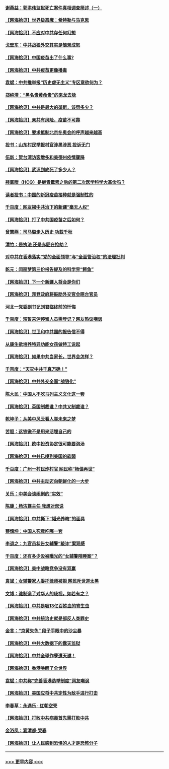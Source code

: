 #### [谢燕益：郭洪伟监狱死亡案件真相调查简述（一）](../pages/nsc993/n12885648.md?t=04171701) 
#### [【网海拾贝】世界级恶魔：希特勒与马克思](../pages/nsc993/n12884062.md?t=04171701) 
#### [【网海拾贝】不应对中共存任何幻想](../pages/nsc993/n12881460.md?t=04171701) 
#### [戈壁东：中共战狼外交其实是恼羞成怒](../pages/nsc993/n12880392.md?t=04171701) 
#### [【网海拾贝】中国疫苗出了什么事?](../pages/nsc993/n12879124.md?t=04171701) 
#### [【网海拾贝】中共疫苗更像播毒](../pages/nsc993/n12876631.md?t=04171701) 
#### [袁斌：中共推举报“历史虚无主义”专区意欲何为？](../pages/nsc993/n12876530.md?t=04171701) 
#### [郑纯清：“黑名贵黄命贵”的来龙去脉](../pages/nsc993/n12875589.md?t=04171701) 
#### [【网海拾贝】中共是最大的垄断，该罚多少？](../pages/nsc993/n12874006.md?t=04171701) 
#### [【网海拾贝】亲共有风险，疫苗不可靠](../pages/nsc993/n12872224.md?t=04171701) 
#### [【网海拾贝】要求抵制北京冬奥会的呼声越来越高](../pages/nsc993/n12868962.md?t=04171701) 
#### [投书：山东村民举报村官涉黑涉恶 投诉无门](../pages/nsc993/n12869726.md?t=04171701) 
#### [伍新：贺台湾访客增多和美德州疫情骤降](../pages/nsc993/n12865651.md?t=04171701) 
#### [【网海拾贝】武汉到底死了多少人？](../pages/nsc993/n12863707.md?t=04171701) 
#### [羟氯喹（HCQ）是继青霉素之后的第二次医学科学大革命吗？](../pages/nsc993/n12638564.md?t=04171701) 
#### [读者投书：中国的新冠疫苗接种就是强制性的](../pages/nsc993/n12859932.md?t=04171701) 
#### [千百度：网友揭中共治下的新疆“毫无人权”](../pages/nsc993/n12858385.md?t=04171701) 
#### [【网海拾贝】打了中共国疫苗之后如何？](../pages/nsc993/n12857866.md?t=04171701) 
#### [曾慧燕：司马璐走入历史 功载千秋](../pages/nsc993/n12856996.md?t=04171701) 
#### [清竹：是执法 还是赤匪在抢劫？](../pages/nsc993/n12856952.md?t=04171701) 
#### [对中共在香港落实“党的全面领导”与“全面管治权”的法理批判](../pages/nsc993/n12856929.md?t=04171701) 
#### [乾元：闫丽梦第三份报告提及的科学界“鳄鱼”](../pages/nsc993/n12855985.md?t=04171701) 
#### [【网海拾贝】下一个新疆人将会是你们](../pages/nsc993/n12855864.md?t=04171701) 
#### [【网海拾贝】拜登政府将鼓励外交官会晤台官员](../pages/nsc993/n12853615.md?t=04171701) 
#### [河北一党委副书记刘君临终前的忏悔](../pages/nsc993/n12849420.md?t=04171701) 
#### [千百度：短暂来沪停留人员需登记？网友热议嘲讽](../pages/nsc993/n12853497.md?t=04171701) 
#### [【网海拾贝】世卫和中共国的报告信不得](../pages/nsc993/n12850902.md?t=04171701) 
#### [从康生欲培养特异功能女孩做特工说起](../pages/nsc993/n12849289.md?t=04171701) 
#### [【网海拾贝】如果中共当家长，世界会怎样？](../pages/nsc993/n12848436.md?t=04171701) 
#### [千百度：“天灭中共千真万确！”](../pages/nsc993/n12845659.md?t=04171701) 
#### [【网海拾贝】中共外交全面“战狼化”](../pages/nsc993/n12845607.md?t=04171701) 
#### [陈大民：中国人不吃马列主义文化这一套](../pages/nsc993/n12842496.md?t=04171701) 
#### [【网海拾贝】英国制裁谁？中共又制裁谁？](../pages/nsc993/n12840909.md?t=04171701) 
#### [乾坤子：从美中风云看人类未来之梦](../pages/nsc993/n12840590.md?t=04171701) 
#### [苦胆：这铁锹不是用来活埋自己的](../pages/nsc993/n12839512.md?t=04171701) 
#### [【网海拾贝】欧中投资协定很可能要泡汤](../pages/nsc993/n12835122.md?t=04171701) 
#### [【网海拾贝】中共已嗅到美国的软弱](../pages/nsc993/n12832411.md?t=04171701) 
#### [千百度：广州一村民炸村官 网民称“杨佳再世”](../pages/nsc993/n12832380.md?t=04171701) 
#### [【网海拾贝】中共主动迈向朝鲜化的一大步](../pages/nsc993/n12829887.md?t=04171701) 
#### [关乐：中美会谈闹剧的“实效”](../pages/nsc993/n12826698.md?t=04171701) 
#### [陈康：杨洁篪主任  我想对您说](../pages/nsc993/n12826609.md?t=04171701) 
#### [【网海拾贝】中共撕下“韬光养晦”的面具](../pages/nsc993/n12826459.md?t=04171701) 
#### [蔡慎坤：中国人究竟吃哪一套](../pages/nsc993/n12826010.md?t=04171701) 
#### [李退之：九官员状告女辅警“敲诈”案观感](../pages/nsc993/n12823984.md?t=04171701) 
#### [千百度：还有多少没被曝光的“女辅警陪睡案”？](../pages/nsc993/n12822136.md?t=04171701) 
#### [【网海拾贝】美中战略竞争没有双赢](../pages/nsc993/n12822105.md?t=04171701) 
#### [袁斌：女辅警家人委托律师被拒 网民斥世道太黑](../pages/nsc993/n12822004.md?t=04171701) 
#### [文博：谁制造了对华人的歧视，如若有之？](../pages/nsc993/n12821635.md?t=04171701) 
#### [【网海拾贝】中共是吸13亿百姓血的寄生虫](../pages/nsc993/n12819191.md?t=04171701) 
#### [【网海拾贝】中共统治史就是部反人类罪史](../pages/nsc993/n12816738.md?t=04171701) 
#### [金言：“京黄失色” 段子手眼中的沙尘暴](../pages/nsc993/n12815700.md?t=04171701) 
#### [【网海拾贝】中共大数据下的露天监狱](../pages/nsc993/n12811075.md?t=04171701) 
#### [【网海拾贝】中共全球作孽遭天谴！](../pages/nsc993/n12810258.md?t=04171701) 
#### [【网海拾贝】香港唤醒了全世界](../pages/nsc993/n12809100.md?t=04171701) 
#### [袁斌：中共称“完善香港选举制度”网友嘲讽](../pages/nsc993/n12808994.md?t=04171701) 
#### [【网海拾贝】美国应将中共定性为敌手进行打击](../pages/nsc993/n12806870.md?t=04171701) 
#### [李春草：永遇乐 · 红朝空壳](../pages/nsc993/n12805365.md?t=04171701) 
#### [【网海拾贝】打败中共病毒首先需打败中共](../pages/nsc993/n12803930.md?t=04171701) 
#### [金浴凤：宴清都‧哭春](../pages/nsc993/n12801601.md?t=04171701) 
#### [【网海拾贝】让人民感到恐惧的人才是恐怖分子](../pages/nsc993/n12799347.md?t=04171701) 

----
#### [ >>> 更早内容 <<< ](../indexes/nsc993-earlier.md)
